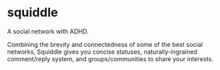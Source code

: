 # squiddle
A social network with ADHD.

Combining the brevity and connectedness of some of the best social networks, Squiddle gives you concise statuses, naturally-ingrained comment/reply system, and groups/communities to share your interests.
